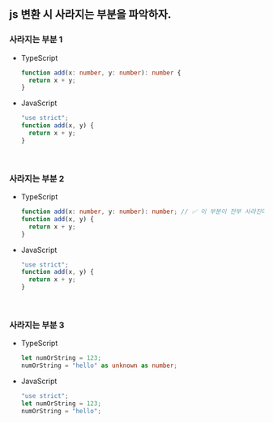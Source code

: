 ## js 변환 시 사라지는 부분을 파악하자.

### 사라지는 부분 1

- TypeScript

  ```ts
  function add(x: number, y: number): number {
    return x + y;
  }
  ```

- JavaScript

  ```js
  "use strict";
  function add(x, y) {
    return x + y;
  }
  ```

<br />

### 사라지는 부분 2

- TypeScript

  ```ts
  function add(x: number, y: number): number; // ✅ 이 부분이 전부 사라진다.
  function add(x, y) {
    return x + y;
  }
  ```

- JavaScript

  ```js
  "use strict";
  function add(x, y) {
    return x + y;
  }
  ```

<br />

### 사라지는 부분 3

- TypeScript

  ```ts
  let numOrString = 123;
  numOrString = "hello" as unknown as number;
  ```

- JavaScript

  ```js
  "use strict";
  let numOrString = 123;
  numOrString = "hello";
  ```

